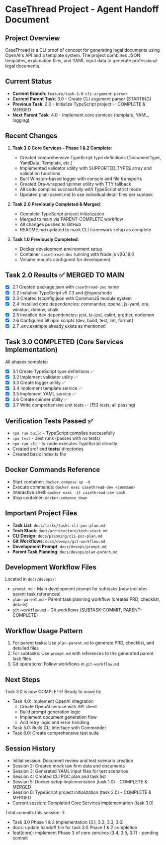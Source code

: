 # CaseThread Project - Agent Handoff Document

## Project Overview
CaseThread is a CLI proof of concept for generating legal documents using OpenAI's API and a template system. The project combines JSON templates, explanation files, and YAML input data to generate professional legal documents.

## Current Status
- **Current Branch**: `feature/task-3.0-cli-argument-parser`
- **Current Parent Task**: 3.0 - Create CLI argument parser (STARTING)
- **Previous Task**: 2.0 - Initialize TypeScript project ✅ COMPLETE & MERGED
- **Next Parent Task**: 4.0 - Implement core services (template, YAML, logging)

## Recent Changes
1. **Task 3.0 Core Services - Phase 1 & 2 Complete**:
   - Created comprehensive TypeScript type definitions (DocumentType, YamlData, Template, etc.)
   - Implemented validator utility with SUPPORTED_TYPES array and validation functions
   - Built Winston-based logger with console and file transports
   - Created Ora-wrapped spinner utility with TTY fallback
   - All code compiles successfully with TypeScript strict mode
   - Updated plan-parent.md to use individual detail files per subtask

2. **Task 2.0 Previously Completed & Merged**:
   - Complete TypeScript project initialization
   - Merged to main via PARENT-COMPLETE workflow
   - All changes pushed to GitHub
   - README.md updated to mark CLI framework setup as complete

3. **Task 1.0 Previously Completed**:
   - Docker development environment setup
   - Container `casethread-dev` running with Node.js v20.19.0
   - Volume mounts configured for development

## Task 2.0 Results ✅ MERGED TO MAIN
- [x] 2.1 Created package.json with `casethread-poc` name
- [x] 2.2 Installed TypeScript v5.7.3 and @types/node
- [x] 2.3 Created tsconfig.json with CommonJS module system
- [x] 2.4 Installed core dependencies: commander, openai, js-yaml, ora, winston, dotenv, chalk
- [x] 2.5 Installed dev dependencies: jest, ts-jest, eslint, prettier, nodemon
- [x] 2.6 Configured all npm scripts (dev, build, test, lint, format)
- [x] 2.7 .env.example already exists as mentioned

## Task 3.0 COMPLETED (Core Services Implementation)
All phases complete:
- [x] 3.1 Create TypeScript type definitions ✅
- [x] 3.2 Implement validator utility ✅
- [x] 3.3 Create logger utility ✅
- [x] 3.4 Implement template service ✅
- [x] 3.5 Implement YAML service ✅
- [x] 3.6 Create spinner utility ✅
- [x] 3.7 Write comprehensive unit tests ✅ (153 tests, all passing)

## Verification Tests Passed ✅
- `npm run build` - TypeScript compiles successfully
- `npm test` - Jest runs (passes with no tests)
- `npm run cli` - ts-node executes TypeScript directly
- Created src/ and __tests__/ directories
- Created basic index.ts file

## Docker Commands Reference
- Start container: `docker-compose up -d`
- Execute commands: `docker exec casethread-dev <command>`
- Interactive shell: `docker exec -it casethread-dev bash`
- Stop container: `docker-compose down`

## Important Project Files
- **Task List**: `docs/tasks/tasks-cli-poc-plan.md`
- **Tech Stack**: `docs/architecture/tech-stack.md`
- **CLI Design**: `docs/planning/cli-poc-plan.md`
- **Git Workflows**: `docs/devops/git-workflow.md`
- **Development Prompt**: `docs/devops/prompt.md`
- **Parent Task Planning**: `docs/devops/plan-parent.md`

## Development Workflow Files
Located in `docs/devops/`:
- `prompt.md` - Main development prompt for subtasks (now includes parent task references)
- `plan-parent.md` - Parent task planning workflow (creates PRD, checklist, details)
- `git-workflow.md` - Git workflows (SUBTASK-COMMIT, PARENT-COMPLETE)

## Workflow Usage Pattern
1. For parent tasks: Use `plan-parent.md` to generate PRD, checklist, and detailed files
2. For subtasks: Use `prompt.md` with references to the generated parent task files
3. Git operations: Follow workflows in `git-workflow.md`

## Next Steps
Task 3.0 is now COMPLETE! Ready to move to:
- Task 4.0: Implement OpenAI integration
  - Create OpenAI service with API client
  - Build prompt generation logic
  - Implement document generation flow
  - Add retry logic and error handling
- Task 5.0: Build CLI interface with Commander
- Task 6.0: Create comprehensive test suite

## Session History
- Initial session: Document review and test scenario creation
- Session 2: Created mock law firm data and documents
- Session 3: Generated YAML input files for test scenarios
- Session 4: Created CLI POC plan and task list
- Session 5: Docker setup implementation (task 1.0) - COMPLETE & MERGED
- Session 6: TypeScript project initialization (task 2.0) - COMPLETE & MERGED
- Current session: Completed Core Services implementation (task 3.0)

Total commits this session: 3
- Task 3.0 Phase 1 & 2 implementation (3.1, 3.2, 3.3, 3.6)
- docs: update handoff file for task 3.0 Phase 1 & 2 completion
- feat(core): implement Phase 3 of core services (3.4, 3.5, 3.7) - pending commit 